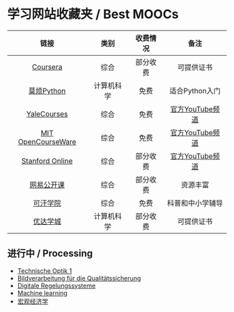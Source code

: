 # 学习网站收藏夹 / Best MOOCs

|                                链接                                 |    类别    | 收费情况 |                                    备注                                     |
|:-------------------------------------------------------------------:|:----------:|:--------:|:---------------------------------------------------------------------------:|
|                [Coursera](https://www.coursera.org/)                |    综合    | 部分收费 |                                 可提供证书                                  |
|             [莫烦Python](https://morvanzhou.github.io/)             | 计算机科学 |   免费   |                               适合Python入门                                |
|     [YaleCourses](https://poorvucenter.yale.edu/online-courses)     |    综合    |   免费   |         [官方YouTube频道](https://www.youtube.com/user/YaleCourses)         |
|         [MIT OpenCourseWare](https://ocw.mit.edu/index.htm)         |    综合    |   免费   | [官方YouTube频道](https://www.youtube.com/channel/UCEBb1b_L6zDS3xTUrIALZOw) |
| [Stanford Online](https://online.stanford.edu/courses-and-programs) |    综合    | 部分收费 | [官方YouTube频道](https://www.youtube.com/channel/UCBa5G_ESCn8Yd4vw5U-gIcg) |
|                 [网易公开课](https://open.163.com/)                 |    综合    | 部分收费 |                                  资源丰富                                   |
|               [可汗学院](https://zh.khanacademy.org/)               |    综合    |   免费   |                              科普和中小学辅导                               |
|                [优达学城](https://www.udacity.com/)                 | 计算机科学 | 部分收费 |                                 可提供证书                                  |

## 进行中 / Processing

- [Technische Optik 1](https://moodle2.tu-ilmenau.de/course/view.php?id=2093)
- [Bildverarbeitung für die Qualitätssicherung](https://moodle2.tu-ilmenau.de/course/view.php?id=2260)
- [Digitale Regelungssysteme](https://moodle2.tu-ilmenau.de/enrol/index.php?id=2545)
- [Machine learning](https://trello.com/b/KKC0g2D2/%E7%B2%BE%E9%80%9A%E6%9C%BA%E5%99%A8%E5%AD%A6%E4%B9%A0)
- [宏观经济学](http://open.163.com/newview/movie/free?pid=MDPKB7S47&mid=MDPKBDOII)
